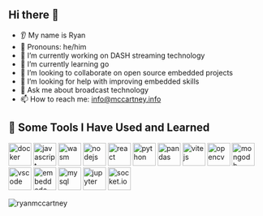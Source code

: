 ## Hi there 👋

* 👂 My name is Ryan
* 👩 Pronouns: he/him
* 🔭 I’m currently working on DASH streaming technology
* 🌱 I’m currently learning go
* 🤝 I’m looking to collaborate on open source embedded projects
* 🤔 I’m looking for help with improving embedded skills
* 💬 Ask me about broadcast technology
* 📫 How to reach me: info@mccartney.info

## 🚀 Some Tools I Have Used and Learned

<p align="left">
  <img src="https://cdn.jsdelivr.net/gh/devicons/devicon/icons/docker/docker-original.svg" alt="docker" width="45" height="45"/>
  <img src="https://cdn.jsdelivr.net/gh/devicons/devicon@latest/icons/javascript/javascript-original.svg" alt="javascript" width="45" height="45"/>
  <img src="https://cdn.jsdelivr.net/gh/devicons/devicon@latest/icons/wasm/wasm-original.svg" alt="wasm" width="45" height="45"/>
  <img src="https://cdn.jsdelivr.net/gh/devicons/devicon/icons/nodejs/nodejs-original.svg" alt="nodejs" width="45" height="45"/>
  <img src="https://cdn.jsdelivr.net/gh/devicons/devicon@latest/icons/react/react-original.svg" alt="react" width="45" height="45"/>
  <img src="https://cdn.jsdelivr.net/gh/devicons/devicon@latest/icons/python/python-original.svg" alt="python" width="45" height="45" />
  <img src="https://cdn.jsdelivr.net/gh/devicons/devicon@latest/icons/pandas/pandas-original.svg" alt="pandas" width="45" height="45"/>
  <img src="https://cdn.jsdelivr.net/gh/devicons/devicon@latest/icons/vitejs/vitejs-original.svg" alt="vitejs" width="45" height="45" />
  <img src="https://cdn.jsdelivr.net/gh/devicons/devicon@latest/icons/opencv/opencv-original.svg" alt="opencv" width="45" height="45"  />
  <img src="https://cdn.jsdelivr.net/gh/devicons/devicon/icons/mongodb/mongodb-original.svg" alt="mongodb" width="45" height="45"/>
  <img src="https://cdn.jsdelivr.net/gh/devicons/devicon/icons/amazonwebservices/amazonwebservices-original-wordmark.svg" alt="vscode" width="45" height="45"/>
  <img src="https://cdn.jsdelivr.net/gh/devicons/devicon@latest/icons/embeddedc/embeddedc-original.svg" alt="embeddedc" width="45" height="45"/>
  <img src="https://cdn.jsdelivr.net/gh/devicons/devicon@latest/icons/mysql/mysql-original.svg" alt="mysql" width="45" height="45"/> 
  <img src="https://cdn.jsdelivr.net/gh/devicons/devicon@latest/icons/jupyter/jupyter-original.svg" alt="jupyter" width="45" height="45"/>
  <img src="https://cdn.jsdelivr.net/gh/devicons/devicon@latest/icons/socketio/socketio-original.svg" alt="socket.io" width="45" height="45"/>
</p>

<p>
    <img src="https://github-readme-stats.vercel.app/api?username=ryanmccartney&show_icons=true&locale=en&theme=transparent" alt="ryanmccartney" />
</p>
